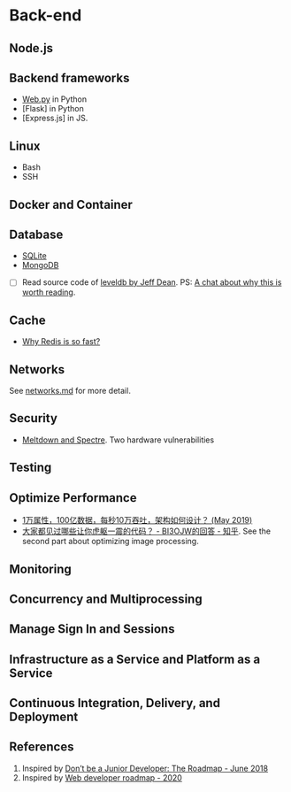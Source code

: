 # Back-end

## Node.js

## Backend frameworks
* [Web.py]() in Python
* [Flask] in Python
* [Express.js] in JS.

## Linux
* Bash
* SSH

## Docker and Container

## Database
* [SQLite]()
* [MongoDB]()
* [ ] Read source code of [leveldb by Jeff Dean](https://github.com/google/leveldb). PS: [A chat about why this is worth reading](https://yq.aliyun.com/articles/241361).

## Cache
* [Why Redis is so fast?](https://zhuanlan.zhihu.com/p/57089960)

## Networks

See [networks.md](./docs/networks.md) for more detail.


## Security
- [Meltdown and Spectre](https://spectreattack.com/). Two hardware vulnerabilities

## Testing

## Optimize Performance
* [1万属性，100亿数据，每秒10万吞吐，架构如何设计？ (May 2019)](https://mp.weixin.qq.com/s?__biz=MzI1NDQ3MjQxNA==&mid=2247489011&idx=1&sn=1b99b5801d0cec32d10c288e5bad4397&chksm=e9c5ec42deb265546d67ec2dee678fbd64607a417328b1925ca96bd6d1cf695341df385a5737&scene=21#wechat_redirect)
* [大家都见过哪些让你虎躯一震的代码？ - BI3OJW的回答 - 知乎](https://www.zhihu.com/question/287421003/answer/528275532). See the second part about optimizing image processing.


## Monitoring

## Concurrency and Multiprocessing

## Manage Sign In and Sessions

## Infrastructure as a Service and Platform as a Service

## Continuous Integration, Delivery, and Deployment


## References
1. Inspired by [Don’t be a Junior Developer: The Roadmap - June 2018](https://zerotomastery.io/blog/dont-be-a-junior-developer-the-roadmap/?utm_source=medium&utm_medium=dont-be-junior-the-roadmap)
2. Inspired by [Web developer roadmap - 2020](https://github.com/kamranahmedse/developer-roadmap)